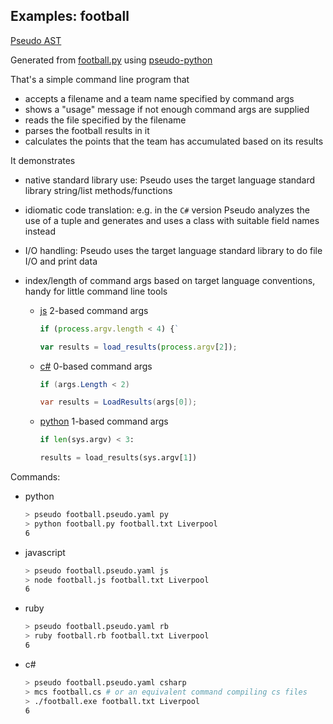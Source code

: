 ## Examples: football

[Pseudo AST](football.pseudo.yaml)

Generated from [football.py](https://github.com/alehander42/pseudo-python/blob/master/examples/football.py) using [pseudo-python](https://github.com/alehander42/pseudo-python)

That's a simple command line program that

* accepts a filename and a team name specified by command args
* shows a "usage" message if not enough command args are supplied
* reads the file specified by the filename
* parses the football results in it
* calculates the points that the team has accumulated based on its results

It demonstrates 

* native standard library use: Pseudo uses the target language
standard library string/list methods/functions
* idiomatic code translation: e.g. in the `C#` version Pseudo analyzes the use of a tuple and generates and uses a class with suitable field names instead
* I/O handling: Pseudo uses the target language standard library to do file I/O and print data
* index/length of command args based on target language conventions, handy for little command line tools
    
    * [js](football.js)
      2-based command args

      ```javascript
      if (process.argv.length < 4) {`
      ```

      ```javascript
      var results = load_results(process.argv[2]);
      ```
    * [c#](football.cs)
      0-based command args

      ```c#
      if (args.Length < 2)
      ```

      ```c#
      var results = LoadResults(args[0]);
      ```

    * [python](football.py)
      1-based command args

      ```python
      if len(sys.argv) < 3:
      ```

      ```python
      results = load_results(sys.argv[1])
      ```


Commands:

* python

    ```bash
    > pseudo football.pseudo.yaml py
    > python football.py football.txt Liverpool 
    6
    ```

* javascript

    ```bash
    > pseudo football.pseudo.yaml js
    > node football.js football.txt Liverpool 
    6
    ```

* ruby

    ```bash
    > pseudo football.pseudo.yaml rb
    > ruby football.rb football.txt Liverpool 
    6
    ```

* c#
    
    ```bash
    > pseudo football.pseudo.yaml csharp
    > mcs football.cs # or an equivalent command compiling cs files
    > ./football.exe football.txt Liverpool
    6
    ```

